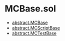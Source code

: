 # MCBase.sol

<!-- START_INDEX -->
- [abstract.MCBase](./abstract.MCBase.md)
- [abstract.MCScriptBase](./abstract.MCScriptBase.md)
- [abstract.MCTestBase](./abstract.MCTestBase.md)
<!-- END_INDEX -->
